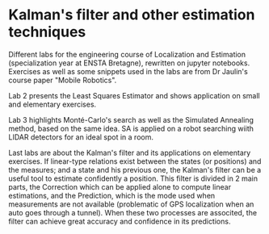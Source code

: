 # Kalman's filter and other estimation techniques

Different labs for the engineering course of Localization and Estimation (specialization year at ENSTA Bretagne), rewritten on jupyter notebooks.
Exercises as well as some snippets used in the labs are from Dr Jaulin's course paper "Mobile Robotics".

Lab 2 presents the Least Squares Estimator and shows application on small and elementary exercises.

Lab 3 highlights Monté-Carlo's search as well as the Simulated Annealing method, based on the same idea. SA is applied on a robot searching wiith LIDAR detectors for an ideal spot in a room.

Last labs are about the Kalman's filter and its applications on elementary exercises. If linear-type relations exist between the states (or positions) and the measures; and a state and his previous one, the Kalman's filter can be a useful tool to estimate confidently a position. This filter is divided in 2 main parts, the Correction which can be applied alone to compute linear estimations, and the Prediction, which is the mode used when measurements are not available (problematic of GPS localization when an auto goes through a tunnel). When these two processes are associted, the filter can achieve great accuracy and confidence in its predictions.
